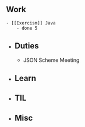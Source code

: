 ## Work
	- [[Exercism]] Java
		- done 5
- ## Duties
	- JSON Scheme Meeting
- ## Learn
- ## TIL
- ## Misc